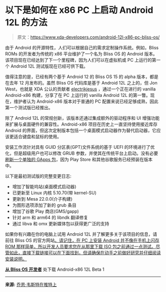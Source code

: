 # 以下是如何在 x86 PC 上启动 Android 12L 的方法

> 原文：<https://www.xda-developers.com/android-12l-x86-pc-bliss-os/>

由于 Android 的开源特性，人们可以根据自己的需求定制操作系统。例如，Bliss ROMs 的开发者为传统的 x86 平台维护了一个名为 Bliss OS 的 Android 版本。该项目现在已经达到了下一个里程碑，因为人们可以在虚拟机或 PC 上运行的第一个 Android 12L 测试版现在已经可供下载。

值得注意的是，已经有两个基于 Android 12 的 Bliss OS 15 的 alpha 版本，都是在去年 12 月发布的。虽然 Bliss OS 代码库是基于 Android 12L 之上的，但 Jon West，也就是 XDA 公认的贡献者 [electrikjesus](https://forum.xda-developers.com/m/electrikjesus.928479/) ，通过一个正在进行的 vanilla Android-x86 构建，分享了在 PC 上运行的 vanilla Android 12L 的第一瞥。现在，维护者认为 Android-x86 版本对于普通的 PC 配置来说已经足够成熟，因此第一个测试版已经推出。

除了 Android 12L 的常规创新，该版本还通过集成额外的驱动程序和 UI 增强功能来扩展与桌面硬件的兼容性。Android-x86 项目在历史上一直坚持使用接近库存 Android 的界面，但这次定制版本包括一个桌面模式启动器作为替代启动器，它应该更适合键盘和鼠标的使用。

安装工作流针对具有 GUID 分区表(GPT)文件系统的基于 UEFI 的环境进行了优化，但是超级用户也可以修改 GRUB 参数，并使其在传统平台上启动。没有必要[刷新一个单独的 GApps 包](https://www.xda-developers.com/download-google-apps-gapps/)，因为 Play Store 和其他谷歌服务已经预装在版本中。

以下是最初测试版的完整变更日志:

*   增加了智能坞站(桌面模式启动器)
*   已更新至 Linux 内核 5.10.70(带 kernel-SU)
*   更新到 Mesa 22.0.0(介子构建)
*   为图形选项添加了新的 grub 条目
*   增加了谷歌 Play 商店(GMS/gapp)
*   针对 arm 和 arm64 的 libndk 翻译修复
*   通过 libva 和 omx 更新媒体包以获得更广泛的支持

如果你有兴趣在你的电脑上试用 Android 12L 并了解更多关于该项目的信息，请前往 Bliss OS 的官方网站[。请记住，在 PC 上安装 Android 并不像在手机上闪存 ROM 那样简单，所以开发人员要求您在从那里下载 ISO 包之前通过一点测试。尽管如此，直接下载链接可以在下面找到，但请确保在动手之前做好研究并仔细阅读安装说明。](https://blissos.org/index.html)

**[从 Bliss OS 开发者](https://sourceforge.net/projects/blissos-dev/files/Android-Generic/PC/aosp/gapps/12L/)** 处下载 Android-x86 12L Beta 1

* * *

**来源:** [乔恩·韦斯特在推特上](https://twitter.com/electrikjesus/status/1504603431595646983)